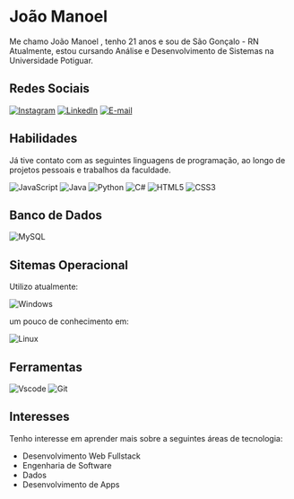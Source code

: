# João Manoel 
Me chamo João Manoel , tenho 21 anos e sou de São Gonçalo - RN Atualmente, estou cursando Análise e Desenvolvimento de Sistemas na Universidade Potiguar. 
## Redes Sociais 
[![Instagram](https://img.shields.io/badge/-Instagram-%23E4405F?style=for-the-badge&logo=instagram&logoColor=white)](https://www.instagram.com/joaomanoell.7/)
[![LinkedIn](https://img.shields.io/badge/LinkedIn-0077B5?style=for-the-badge&logo=linkedin&logoColor=white)](https://www.linkedin.com/in/joão-manoel-4384b92a2/)
[![E-mail](https://img.shields.io/badge/-Email-000?style=for-the-badge&logo=microsoft-outlook&logoColor=007BFF)](mailto:joaomanoelgomes17@gmail.com)

## Habilidades
Já tive contato com as seguintes linguagens de programação, ao longo de projetos pessoais e trabalhos da faculdade.

![JavaScript](https://img.shields.io/badge/JavaScript-F7DF1E?style=for-the-badge&logo=javascript&logoColor=black)
![Java](https://img.shields.io/badge/java-%23ED8B00.svg?style=for-the-badge&logo=openjdk&logoColor=white)
![Python](https://img.shields.io/badge/python-3670A0?style=for-the-badge&logo=python&logoColor=ffdd54)
![C#](https://img.shields.io/badge/C%23-239120?style=for-the-badge&logo=c-sharp&logoColor=white)
![HTML5](https://img.shields.io/badge/HTML5-E34F26?style=for-the-badge&logo=html5&logoColor=white)
![CSS3](https://img.shields.io/badge/CSS3-1572B6?style=for-the-badge&logo=css3&logoColor=white)

## Banco de Dados
![MySQL](https://img.shields.io/badge/MySQL-00000F?style=for-the-badge&logo=mysql&logoColor=white)

## Sitemas Operacional
Utilizo atualmente:

![Windows](https://img.shields.io/badge/Windows-000?style=for-the-badge&logo=windows&logoColor=2CA5E0)

um pouco de conhecimento em:

![Linux](https://img.shields.io/badge/Linux-000?style=for-the-badge&logo=linux&logoColor=FCC624)

## Ferramentas
![Vscode](https://img.shields.io/badge/Vscode-007ACC?style=for-the-badge&logo=visual-studio-code&logoColor=white)
![Git](https://img.shields.io/badge/GIT-E44C30?style=for-the-badge&logo=git&logoColor=white)

## Interesses
Tenho interesse em aprender mais sobre a seguintes áreas de tecnologia:
- Desenvolvimento Web Fullstack
- Engenharia de Software
- Dados
- Desenvolvimento de Apps
